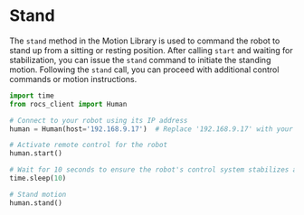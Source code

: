 # Stand

The `stand` method in the Motion Library is used to command the robot to stand up from a sitting or resting position. After calling `start` and waiting for stabilization, you can issue the `stand` command to initiate the standing motion. Following the `stand` call, you can proceed with additional control commands or motion instructions.

```Python
import time
from rocs_client import Human

# Connect to your robot using its IP address
human = Human(host='192.168.9.17')  # Replace '192.168.9.17' with your robot's actual IP

# Activate remote control for the robot
human.start()

# Wait for 10 seconds to ensure the robot's control system stabilizes after initiating the remote control command start().
time.sleep(10)

# Stand motion
human.stand()
```
